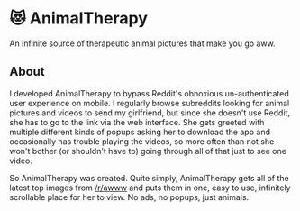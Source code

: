 
# :heart_eyes_cat: AnimalTherapy
An infinite source of therapeutic animal pictures that make you go aww.

## About
I developed AnimalTherapy to bypass Reddit's obnoxious un-authenticated user experience on mobile. I regularly browse subreddits looking for animal pictures and videos to send my girlfriend, but since she doesn't use Reddit, she has to go to the link via the web interface. She gets greeted with multiple different kinds of popups asking her to download the app and occasionally has trouble playing the videos, so more often than not she won't bother (or shouldn't have to) going through all of that just to see one video.

So AnimalTherapy was created. Quite simply, AnimalTherapy gets all of the latest top images from [/r/awww](https://reddit.com/r/awww) and puts them in one, easy to use, infinitely scrollable place for her to view. No ads, no popups, just animals.
